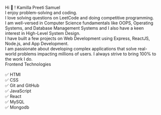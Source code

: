 Hi 👋 !
Kamilla Preeti Samuel <br/>
I enjoy problem-solving and coding.<br/>
I love solving questions on LeetCode and doing competitive programming.<br/>
I am well-versed in Computer Science fundamentals like OOPS, Operating Systems, and Database Management Systems and I also have a keen interest in High-Level System Design. <br/>
I have built a few projects on Web Development using Express, ReactJS, Node.js, and App Development. <br/>
I am passionate about developing complex applications that solve real-world problems impacting millions of users.
I always strive to bring 100% to the work I do. <br/>
Frontend Technologies<br/>
<br/>
✅ HTMl
<br/>
✅ CSS
<br/>
✅ Git and GitHub
<br/>
✅ JavaScript
<br/>
✅ React
<br/>
✅ MySQL
<br/>
✅ Mongodb
